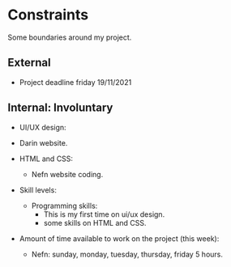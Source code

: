# Constraints

Some boundaries around my project.

## External

- Project deadline friday 19/11/2021

## Internal: Involuntary

- UI/UX design:
- Darin website.
- HTML and CSS:
  - Nefn website coding.

- Skill levels:

  - Programming skills:
    - This is my first time on ui/ux design.
    - some skills on HTML and CSS.

- Amount of time available to work on the project (this week):
  - Nefn: sunday, monday, tuesday, thursday, friday 5 hours.

<!--
  constraints that your team decided on to help scope the project. they may include:
  - coding style & conventions
  - agree on a code review checklist for the project repository
  - the number of hours you want to spend working
  - only using the colors black and white
-->
